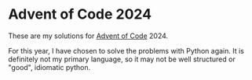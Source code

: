 # Advent of Code 2024

These are my solutions for [Advent of Code](https://adventofcode.com/) 2024.

For this year, I have chosen to solve the problems with Python again. It is definitely not my primary language, so it may not be well structured or "good", idiomatic python.
